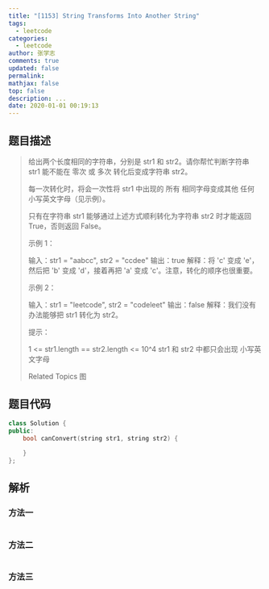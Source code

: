 ```yaml
---
title: "[1153] String Transforms Into Another String"
tags:
  - leetcode
categories:
  - leetcode
author: 张学志
comments: true
updated: false
permalink:
mathjax: false
top: false
description: ...
date: 2020-01-01 00:19:13
---
```


## 题目描述

> 给出两个长度相同的字符串，分别是 str1 和 str2。请你帮忙判断字符串 str1 能不能在 零次 或 多次 转化后变成字符串 str2。 
> 
> 每一次转化时，将会一次性将 str1 中出现的 所有 相同字母变成其他 任何 小写英文字母（见示例）。 
> 
> 只有在字符串 str1 能够通过上述方式顺利转化为字符串 str2 时才能返回 True，否则返回 False。 
> 
> 
> 
> 示例 1： 
> 
> 输入：str1 = "aabcc", str2 = "ccdee"
> 输出：true
> 解释：将 'c' 变成 'e'，然后把 'b' 变成 'd'，接着再把 'a' 变成 'c'。注意，转化的顺序也很重要。
> 
> 
> 示例 2： 
> 
> 输入：str1 = "leetcode", str2 = "codeleet"
> 输出：false
> 解释：我们没有办法能够把 str1 转化为 str2。
> 
> 
> 
> 
> 提示： 
> 
> 
> 1 <= str1.length == str2.length <= 10^4 
> str1 和 str2 中都只会出现 小写英文字母 
> 
> Related Topics 图

## 题目代码

```cpp
class Solution {
public:
    bool canConvert(string str1, string str2) {
        
    }
};
```

## 解析

### 方法一

```cpp

```

### 方法二

```cpp

```

### 方法三

```cpp

```

